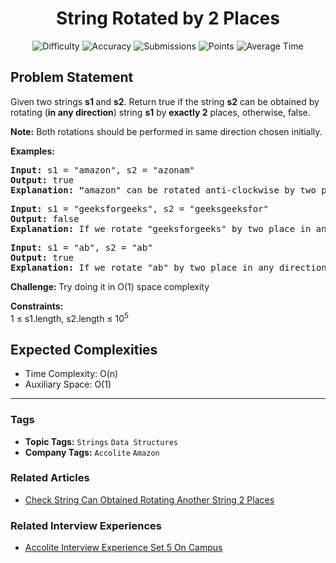 <h1 align="center">String Rotated by 2 Places</h1>

<p align="center">
  <img alt="Difficulty" title="Difficulty" src="https://custom-icon-badges.demolab.com/badge/Difficulty: Easy-1F222E?style=for-the-badge&logoColor=white&logo=fire"/>
  <img alt="Accuracy" title="Accuracy" src="https://custom-icon-badges.demolab.com/badge/Accuracy: 32.7%25-1F222E?style=for-the-badge&logoColor=white&logo=target"/>
  <img alt="Submissions" title="Submissions" src="https://custom-icon-badges.demolab.com/badge/Submissions: 250K+-1F222E?style=for-the-badge&logoColor=white&logo=repo"/>
  <img alt="Points" title="Points" src="https://custom-icon-badges.demolab.com/badge/Points: 2-1F222E?style=for-the-badge&logoColor=white&logo=award"/>
  <img alt="Average Time" title="Average Time" src="https://custom-icon-badges.demolab.com/badge/Average%20Time: 20m-1F222E?style=for-the-badge&logoColor=white&logo=clock"/>
</p>

## Problem Statement

Given two strings <b>s1 </b>and <b>s2</b>. Return true if the string <b>s2</b> can be obtained by rotating (<b>in any direction</b>) string <b>s1</b> by <b>exactly 2</b> places, otherwise, false.

<b>Note:</b> Both rotations should be performed in same direction chosen initially.

<b>Examples:</b>

<pre><b>Input: </b>s1 = "amazon", s2 = "azonam"
<b>Output: </b>true<b>
Explanation: "</b>amazon" can be rotated anti-clockwise by two places, which will make it as "azonam".
</pre>

<pre><b>Input: </b>s1 = "geeksforgeeks", s2 = "geeksgeeksfor"
<b>Output: </b>false<b>
Explanation: </b>If we rotate "geeksforgeeks" by two place in any direction, we won't get "geeksgeeksfor".<br></pre>

<pre><b>Input: </b>s1 = "ab", s2 = "ab"
<b>Output: </b>true<br><b>Explanation:</b> If we rotate "ab" by two place in any direction, we always get "ab".</pre>

<b>Challenge: </b>Try doing it in O(1) space complexity

<b>Constraints:</b><br>1 ≤ s1.length, s2.length ≤ 10<sup>5</sup>

## Expected Complexities
- Time Complexity: O(n)
- Auxiliary Space: O(1)

<hr>

### Tags
- **Topic Tags:** `Strings` `Data Structures`
- **Company Tags:** `Accolite` `Amazon`

### Related Articles
- [Check String Can Obtained Rotating Another String 2 Places](https://www.geeksforgeeks.org/check-string-can-obtained-rotating-another-string-2-places/)

### Related Interview Experiences
- [Accolite Interview Experience Set 5 On Campus](https://www.geeksforgeeks.org/accolite-interview-experience-set-5-on-campus/)
